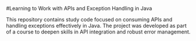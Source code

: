 #Learning to Work with APIs and Exception Handling in Java

This repository contains study code focused on consuming APIs and handling exceptions effectively in Java. The project was developed as part of a course to deepen skills in API integration and robust error management.

